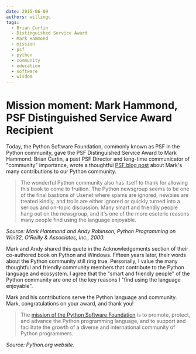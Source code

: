 ```yaml
---
date: 2015-06-09
authors: willingc
tags:
  - Brian Curtin
  - Distinguished Service Award
  - Mark Hammond
  - mission
  - psf
  - python
  - community
  - education
  - software
  - wisdom
---
```


# Mission moment: Mark Hammond, PSF Distinguished Service Award Recipient

Today, the Python Software Foundation, commonly known as PSF in the Python
community, gave the PSF Distinguished Service Award to Mark Hammond. Brian
Curtin, a past PSF Director and long-time communicator of "community"
importance, wrote a thoughtful <a
href="http://pyfound.blogspot.com/2015/06/mark-hammond-receives-distinguished.html"
target="_blank">PSF blog post</a> about Mark's many contributions to our
Python community. </p><blockquote>The wonderful Python community also has
itself to thank for allowing this book to come to fruition. The Python
newsgroup seems to be one of the final bastions of Usenet where spams are
ignored, newbies are treated kindly, and trolls are either ignored or quickly
turned into a serious and on-topic discussion. Many smart and friendly people
hang out on the newsgroup, and it's one of the more esoteric reasons many
people find using the language enjoyable.</blockquote> <em>Source: Mark
Hammond and Andy Robinson, Python Programming on Win32, O'Reilly &amp;
Associates, Inc., 2000.</em>

Mark and Andy shared this quote in the Acknowledgements section of their
co-authored book on Python and Windows. Fifteen years later, their words about
the Python community still ring true. Personally, I value the many thoughtful
and friendly community members that contribute to the Python language and
ecosystem. I agree that the "smart and friendly people" of the Python
community are one of the key reasons I "find using the language enjoyable".

Mark and his contributions serve the Python language and community. Mark,
congratulations on your award, and thank you!

<blockquote>The <a href="https://www.python.org/psf/mission/"
target="_blank">mission of the Python Software Foundation</a> is to promote,
protect, and advance the Python programming language, and to support and
facilitate the growth of a diverse and international community of Python
programmers.</blockquote> <em>Source: Python.org website.</em>
